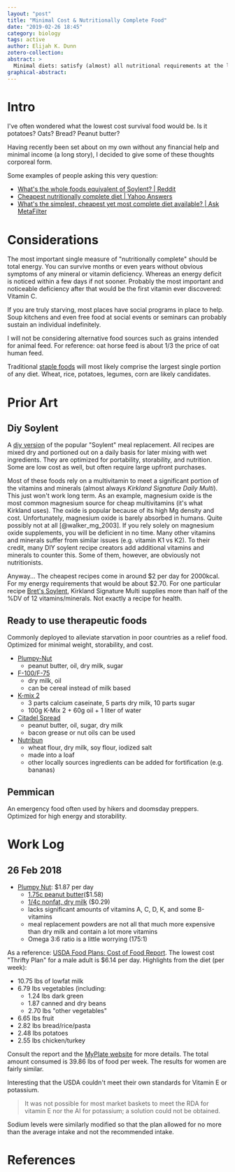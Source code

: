 ```yaml
---
layout: "post"
title: "Minimal Cost & Nutritionally Complete Food"
date: "2019-02-26 18:45"
category: biology
tags: active
author: Elijah K. Dunn
zotero-collection:
abstract: >
  Minimal diets: satisfy (almost) all nutritional requirements at the lowest cost.
graphical-abstract:
---
```


# Intro
I've often wondered what the lowest cost survival food would be. Is it potatoes? Oats? Bread? Peanut butter?

Having recently been set about on my own without any financial help and minimal income (a long story), I decided to give some of these thoughts corporeal form.

Some examples of people asking this very question:

- [What's the whole foods equivalent of Soylent? | Reddit](https://www.reddit.com/r/nutrition/comments/49nceo/i_want_the_simplest_nutritionallycomplete_diet/)
- [Cheapest nutritionally complete diet | Yahoo Answers](https://answers.yahoo.com/question/index?qid=20121115220017AAYeE1x)
- [What's the simplest, cheapest yet most complete diet available? | Ask MetaFilter](https://ask.metafilter.com/37440/Whats-the-simplest-cheapest-yet-most-complete-diet-available)

# Considerations
The most important single measure of "nutritionally complete" should be total energy. You can survive months or even years without obvious symptoms of any mineral or vitamin deficiency. Whereas an energy deficit is noticed within a few days if not sooner. Probably the most important and noticeable deficiency after that would be the first vitamin ever discovered: Vitamin C.

If you are truly starving, most places have social programs in place to help. Soup kitchens and even free food at social events or seminars can probably sustain an individual indefinitely.

I will not be considering alternative food sources such as grains intended for animal feed. For reference: oat horse feed is about 1/3 the price of oat human feed.

Traditional [staple foods](https://en.wikipedia.org/wiki/Staple_food) will most likely comprise the largest single portion of any diet. Wheat, rice, potatoes, legumes, corn are likely candidates.

# Prior Art

## Diy Soylent
A [diy version](https://www.completefoods.co/diy/recipes) of the popular "Soylent" meal replacement. All recipes are mixed dry and portioned out on a daily basis for later mixing with wet ingredients. They are optimized for portability, storability, and nutrition. Some are low cost as well, but often require large upfront purchases.

Most of these foods rely on a multivitamin to meet a significant portion of the vitamins and minerals (almost always *Kirkland Signature Daily Multi*). This just won't work long term. As an example, magnesium oxide is the most common magnesium source for cheap multivitamins (it's what Kirkland uses). The oxide is popular because of its high Mg density and cost. Unfortunately, magnesium oxide is barely absorbed in humans. Quite possibly not at all [@walker_mg_2003]. If you rely solely on magnesium oxide supplements, you will be deficient in no time. Many other vitamins and minerals suffer from similar issues (e.g. vitamin K1 vs K2). To their credit, many DIY soylent recipe creators add additional vitamins and minerals to counter this. Some of them, however, are obviously not nutritionists.

Anyway... The cheapest recipes come in around $2 per day for 2000kcal. For my energy requirements that would be about $2.70. For one particular recipe [Bret's Soylent](https://www.completefoods.co/diy/recipes/brets-soylent-oat-rice-complete-low-price), Kirkland Signature Multi supplies more than half of the %DV of 12 vitamins/minerals. Not exactly a recipe for health.


## Ready to use therapeutic foods
Commonly deployed to alleviate starvation in poor countries as a relief food. Optimized for minimal weight, storability, and cost.

- [Plumpy-Nut](https://en.wikipedia.org/wiki/Plumpy%27nut)
    - peanut butter, oil, dry milk, sugar
- [F-100/F-75](https://en.wikipedia.org/wiki/F-100_and_F-75_(foods))
    - dry milk, oil
    - can be cereal instead of milk based
- [K-mix 2](https://en.wikipedia.org/wiki/K-Mix_2)
    - 3 parts calcium caseinate, 5 parts dry milk, 10 parts sugar
    - 100g K-Mix 2 + 60g oil + 1 liter of water
- [Citadel Spread](https://en.wikipedia.org/wiki/Citadel_spread)
    - peanut butter, oil, sugar, dry milk
    - bacon grease or nut oils can be used
- [Nutribun](https://en.wikipedia.org/wiki/Nutribun)
    - wheat flour, dry milk, soy flour, iodized salt
    - made into a loaf
    - other locally sources ingredients can be added for fortification (e.g. bananas)

## Pemmican
An emergency food often used by hikers and doomsday preppers. Optimized for high energy and storability.


# Work Log

## 26 Feb 2018
- [Plumpy Nut](https://nutritiondata.self.com/facts/recipe/4116447/2): $1.87 per day
    - [1.75c peanut butter](https://www.walmart.com/ip/Great-Value-Creamy-Peanut-Butter-64-oz/47375932)($1.58)
    - [1/4c nonfat, dry milk](https://www.amazon.com/NESTLE-NIDO-Fortificada-Ounce-Canister/dp/B00FRFRZF6) ($0.29)
    - lacks significant amounts of vitamins A, C, D, K, and some B-vitamins
    - meal replacement powders are not all that much more expensive than dry milk and contain a lot more vitamins
    - Omega 3:6 ratio is a little worrying (175:1)

As a reference: [USDA Food Plans: Cost of Food Report](https://www.cnpp.usda.gov/USDAFoodPlansCostofFood). The lowest cost "Thrifty Plan" for a male adult is $6.14 per day. Highlights from the diet (per week):

- 10.75 lbs of lowfat milk
- 6.79 lbs vegetables (including:
    - 1.24 lbs dark green
    - 1.87 canned and dry beans
    - 2.70 lbs "other vegetables"
- 6.65 lbs fruit
- 2.82 lbs bread/rice/pasta
- 2.48 lbs potatoes
- 2.55 lbs chicken/turkey

Consult the report and the [MyPlate website](https://www.choosemyplate.gov/MyPlate) for more details. The total amount consumed is 39.86 lbs of food per week. The results for women are fairly similar.

Interesting that the USDA couldn't meet their own standards for Vitamin E or potassium.

> It was not possible for most market baskets to meet the RDA for vitamin E nor the AI for potassium; a solution could not be obtained.

Sodium levels were similarly modified so that the plan allowed for no more than the average intake and not the recommended intake.

# References
